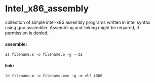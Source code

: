 # Intel_x86_assembly
collection of simple intel-x86 assembly programs written in intel syntax using gnu assembler.
 Assembling and linking might be required, if permission is denied.
<br>
<h4>assemble:</h4>
<code>as filename.s -o filename.o -g --32</code><br>

<h4>link:</h4>
<code>ld filename.o -o filename.exe -g -m elf_i386</code>

